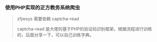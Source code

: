 ### 使用PHP实现的正方教务系统爬虫

>zfjwsys 需要依赖 captcha-read
>
>captcha-read 是大佬的基于PHP的验证码识别框架，根据流程进行训练的，后面分享一下，可以自己训练字典。
